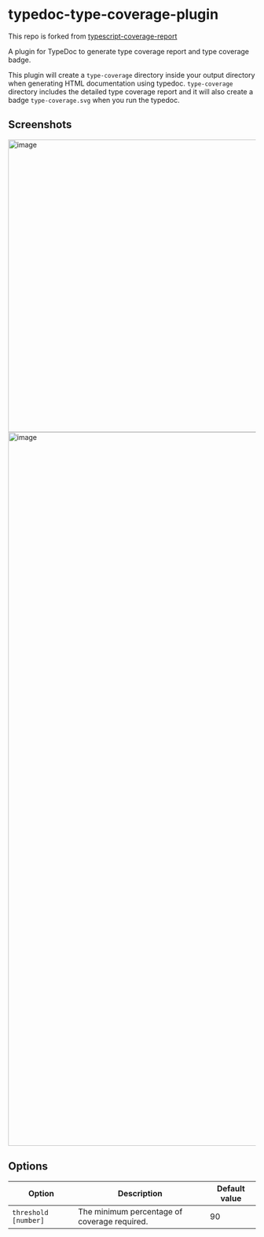 # typedoc-type-coverage-plugin

This repo is forked from [typescript-coverage-report](https://github.com/alexcanessa/typescript-coverage-report)

A plugin for TypeDoc to generate type coverage report and type coverage badge.

This plugin will create a `type-coverage` directory inside your output directory when generating HTML documentation using typedoc.
`type-coverage` directory includes the detailed type coverage report and it will also create a badge `type-coverage.svg` when you run the typedoc.

## Screenshots

<img width="596" alt="image" src="https://user-images.githubusercontent.com/100559209/173741931-d6c1ca17-8f35-45e9-b637-1d0810c576a2.png">
<img width="1454" alt="image" src="https://user-images.githubusercontent.com/100559209/173743128-79464483-017d-4462-8674-3b55091fc043.png">



## Options

| Option                          | Description                                                                            | Default value |
| ------------------------------- | -------------------------------------------------------------------------------------- | ------------- |
| `threshold [number]`            | The minimum percentage of coverage required.                                           | 90            |
